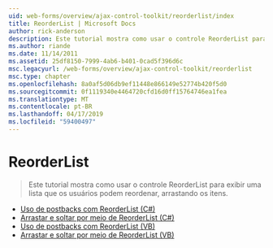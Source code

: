 ```yaml
---
uid: web-forms/overview/ajax-control-toolkit/reorderlist/index
title: ReorderList | Microsoft Docs
author: rick-anderson
description: Este tutorial mostra como usar o controle ReorderList para exibir uma lista que os usuários podem reordenar, arrastando os itens.
ms.author: riande
ms.date: 11/14/2011
ms.assetid: 25df8150-7999-4ab6-b401-0cad5f396d6c
msc.legacyurl: /web-forms/overview/ajax-control-toolkit/reorderlist
msc.type: chapter
ms.openlocfilehash: 8a0af5d06db9ef11448e866149e52774b420f5d0
ms.sourcegitcommit: 0f1119340e4464720cfd16d0ff15764746ea1fea
ms.translationtype: MT
ms.contentlocale: pt-BR
ms.lasthandoff: 04/17/2019
ms.locfileid: "59400497"
---
```

# <a name="reorderlist"></a>ReorderList

> Este tutorial mostra como usar o controle ReorderList para exibir uma lista que os usuários podem reordenar, arrastando os itens.


- [Uso de postbacks com ReorderList (C#)](using-postbacks-with-reorderlist-cs.md)
- [Arrastar e soltar por meio de ReorderList (C#)](drag-and-drop-via-reorderlist-cs.md)
- [Uso de postbacks com ReorderList (VB)](using-postbacks-with-reorderlist-vb.md)
- [Arrastar e soltar por meio de ReorderList (VB)](drag-and-drop-via-reorderlist-vb.md)
